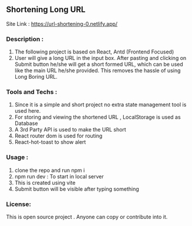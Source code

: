 ## Shortening Long URL ###

Site Link : https://url-shortening-0.netlify.app/

### Description :
1. The following project is based on React, Antd (Frontend Focused)
2. User will give a long URL in the input box. After pasting and clicking on Submit button he/she will get a short formed URL, which can be used like the main URL he/she provided. 
This removes the hassle of using Long Boring URL. 

### Tools and Techs :
1. Since it is a simple and short project no extra state management tool is used here.
2. For storing and viewing the shortened URL , LocalStorage is used as Database
3. A 3rd Party API is used to make the URL short
4. React router dom is used for routing
5. React-hot-toast to show alert

### Usage :
1. clone the repo and run npm i
2. npm run dev : To start in local server
3. This is created using vite
4. Submit button will be visible after typing something

### License:
This is open source project . Anyone can copy or contribute into it.


